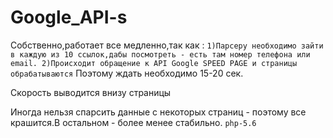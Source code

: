 # Google_API-s
Собственно,работает все медленно,так как :
``
1)Парсеру необходимо зайти в каждую из 10 ссылок,дабы посмотреть - есть там номер телефона или email.
2)Происходит обращение к API Google SPEED PAGE и страницы обрабатываются
``
Поэтому ждать необходимо 15-20 сек.

Скорость выводится внизу страницы 

Иногда нельзя спарсить данные с некоторых страниц - поэтому все крашится.В остальном - более менее стабильно.
``
php-5.6
``
